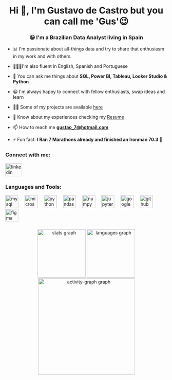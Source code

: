 <h1 align="center">Hi 👋, I'm Gustavo de Castro but you can call me 'Gus'😉</h1>
<h3 align="center">😀 I'm a Brazilian Data Analyst living in Spain</h3>

- 📊 I'm passionate about all-things data and try to share that enthusiasm in my work and with others.

- 👨🏼‍🎓I'm also fluent in English, Spanish and Portuguese 

- 💬 You can ask me things about **SQL, Power BI, Tableau, Looker Studio & Python**

- 😀 I'm always happy to connect with fellow enthusiasts, swap ideas and learn

- 👨‍💻 Some of my projects are available [here](https://dashboards.digital/p/gustavodecastro)

- 📄 Know about my experiences checking my [Resume](https://drive.google.com/file/d/1K42RvYqi0I1WJGuAeVD8IbDBJ7jJzKe3/view?usp=sharing)


- 📫 How to reach me **gustao_7@hotmail.com**

- ⚡ Fun fact: **I Ran 7 Marathons already and finished an Ironman 70.3 🏃**

<h3 align="left">Connect with me:</h3>
<div align="left">
  <a href="https://www.linkedin.com/in/gustavo-de-castro-1910/" target="_blank">
    <img src="https://raw.githubusercontent.com/maurodesouza/profile-readme-generator/master/src/assets/icons/social/linkedin/default.svg" width="52" height="40" alt="linkedin logo"  />
  </a>
</div>

<h3 align="left">Languages and Tools:</h3>
<div align="left">
  <img src="https://skillicons.dev/icons?i=mysql" height="40" alt="mysql logo"  />
  <img width="12" />
  <img src="https://cdn.jsdelivr.net/gh/devicons/devicon/icons/microsoftsqlserver/microsoftsqlserver-plain.svg" height="40" alt="microsoftsqlserver logo"  />
  <img width="12" />
  <img src="https://skillicons.dev/icons?i=py" height="40" alt="python logo"  />
  <img width="12" />
  <img src="https://cdn.jsdelivr.net/gh/devicons/devicon/icons/pandas/pandas-original.svg" height="40" alt="pandas logo"  />
  <img width="12" />
  <img src="https://cdn.jsdelivr.net/gh/devicons/devicon/icons/numpy/numpy-original.svg" height="40" alt="numpy logo"  />
  <img width="12" />
  <img src="https://cdn.simpleicons.org/jupyter/F37626" height="40" alt="jupyter logo"  />
  <img width="12" />
  <img src="https://skillicons.dev/icons?i=gcp" height="40" alt="googlecloud logo"  />
  <img width="12" />
  <img src="https://skillicons.dev/icons?i=github" height="40" alt="github logo"  />
  <img width="12" />
  <img src="https://skillicons.dev/icons?i=figma" height="40" alt="figma logo"  />
</div>



###

<div align="center">
  <img src="https://github-readme-stats.vercel.app/api?username=decastrosantos&hide_title=false&hide_rank=false&show_icons=true&include_all_commits=true&count_private=true&disable_animations=false&theme=nightowl&locale=en&hide_border=false&order=1" height="150" alt="stats graph"  />
  <img src="https://github-readme-stats.vercel.app/api/top-langs?username=decastrosantos&locale=en&hide_title=false&layout=compact&card_width=320&langs_count=5&theme=nightowl&hide_border=false&order=2" height="150" alt="languages graph"  />
  <img src="https://github-readme-activity-graph.vercel.app/graph?username=decastrosantos&radius=16&theme=nightowl&area=true&order=5" height="300" alt="activity-graph graph"  />
</div>

###



<!---


- 👋 Hi, I’m Gustavo de Castro AS @decastrosantos
- 👀 I’m interested in sharing my projects and also learning from the others
- 🌱 I’m currently learning Tableau, R, counting...
- 💞️ I’m looking to collaborate on Data Analysis using SQL, Power BI, and Phyton 
- 📫 You can reach me by accessing my LinkedIn profile ==>> https://www.linkedin.com/in/gustavo-de-castro-1910/


decastrosantos/decastrosantos is a ✨ special ✨ repository because its `README.md` (this file) appears on your GitHub profile.
You can click the Preview link to take a look at your changes.
--->
